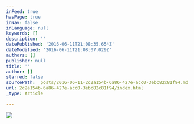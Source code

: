 ```yaml
---
inFeed: true
hasPage: true
inNav: false
inLanguage: null
keywords: []
description: ''
datePublished: '2016-06-11T21:08:35.654Z'
dateModified: '2016-06-11T21:08:07.029Z'
authors: []
publisher: null
title: ''
author: []
starred: false
sourcePath: _posts/2016-06-11-2c2a154b-6a86-427e-acc0-3ebc82c81f94.md
url: 2c2a154b-6a86-427e-acc0-3ebc82c81f94/index.html
_type: Article

---
```

![](https://the-grid-user-content.s3-us-west-2.amazonaws.com/dc5b65a5-da43-4db7-8100-357ab48f72fe.jpg)